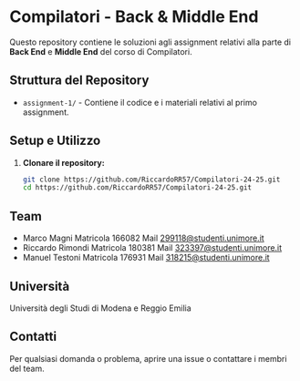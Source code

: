 # Compilatori - Back & Middle End

Questo repository contiene le soluzioni agli assignment relativi alla parte di **Back End** e **Middle End** del corso di Compilatori.

## Struttura del Repository

- `assignment-1/` - Contiene il codice e i materiali relativi al primo assignment.

## Setup e Utilizzo

1. **Clonare il repository:**
   ```bash
   git clone https://github.com/RiccardoRR57/Compilatori-24-25.git
   cd https://github.com/RiccardoRR57/Compilatori-24-25.git
   ```

## Team
- Marco Magni        Matricola 166082   Mail 299118@studenti.unimore.it
- Riccardo Rimondi   Matricola 180381   Mail 323397@studenti.unimore.it
- Manuel Testoni     Matricola 176931   Mail 318215@studenti.unimore.it

## Università
Università degli Studi di Modena e Reggio Emilia
## Contatti

Per qualsiasi domanda o problema, aprire una issue o contattare i membri del team.

